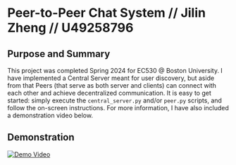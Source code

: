 # Peer-to-Peer Chat System // Jilin Zheng // U49258796 

## Purpose and Summary

This project was completed Spring 2024 for EC530 @ Boston University. I have implemented a Central Server meant for user discovery, but aside from that Peers (that serve as both server and clients) can connect with each other and achieve decentralized communication. It is easy to get started: simply execute the `central_server.py` and/or `peer.py` scripts, and follow the on-screen instructions. For more information, I have also included a demonstration video below.

## Demonstration

[![Demo Video](https://img.youtube.com/vi/UzjrAxRoDU0/0.jpg)](https://www.youtube.com/watch?v=UzjrAxRoDU0)
